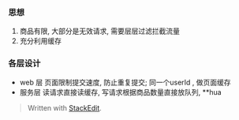 ### 思想
1. 商品有限, 大部分是无效请求, 需要层层过滤拦截流量
2. 充分利用缓存

### 各层设计
* web 层
页面限制提交速度, 防止重复提交; 同一个userId , 做页面缓存
* 服务层
读请求直接读缓存, 写请求根据商品数量直接放队列, **hua

> Written with [StackEdit](https://stackedit.io/).
<!--stackedit_data:
eyJoaXN0b3J5IjpbLTg1MzczMDcyLC0xNzI4NzA1NzI0LDMzNj
A3MjUxMF19
-->